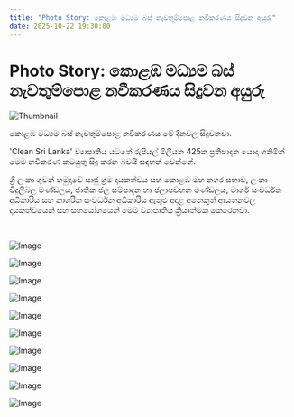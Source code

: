 ```yaml
---
title: "Photo Story: කොළඹ මධ්‍යම බස් නැවතුම්පොළ නවීකරණය සිදුවන අයුරු"
date: 2025-10-22 19:30:00
---
```


# Photo Story: කොළඹ මධ්‍යම බස් නැවතුම්පොළ නවීකරණය සිදුවන අයුරු

![Thumbnail](https://helakuru.sgp1.cdn.digitaloceanspaces.com/esana/images/lib/ctb-colombo-bus.jpg)

කොළඹ මධ්‍යම බස් නැවතුම්පොළ නවීකරණය මේ දිනවල සිදුවනවා.

'Clean Sri Lanka' ව්‍යාපෘතිය යටතේ රුපියල් මිලියන 425ක ප්‍රතිපාදන යොදා ගනිමින් මෙම නවීකරණ කටයුතු සිදු කරන බවයි සඳහන් වෙන්නේ.

ශ්‍රී ලංකා ගුවන් හමුදාවේ සෘජු ශ්‍රම දායකත්වය සහ කොළඹ මහ නගර සභාව, ලංකා විදුලිබල මණ්ඩලය, ජාතික ජල සම්පාදන හා ජලාපවහන මණ්ඩලය, මාර්ග සංවර්ධන අධිකාරිය සහ නාගරික සංවර්ධන අධිකාරිය ඇතුළු අදාළ අනෙකුත් ආයතනවල දායකත්වයෙන් සහ සහයෝගයෙන් මෙම ව්‍යාපෘතිය ක්‍රියාත්මක කෙරෙනවා.

 

![Image](https://helakuru.sgp1.cdn.digitaloceanspaces.com/esana/images/68f8de172e604pdf_page_0.jpeg)

![Image](https://helakuru.sgp1.cdn.digitaloceanspaces.com/esana/images/68f8de173f5c4pdf_page_1.jpeg)

![Image](https://helakuru.sgp1.cdn.digitaloceanspaces.com/esana/images/68f8de1751b7cpdf_page_2.jpeg)

![Image](https://helakuru.sgp1.cdn.digitaloceanspaces.com/esana/images/68f8de17615f3pdf_page_3.jpeg)

![Image](https://helakuru.sgp1.cdn.digitaloceanspaces.com/esana/images/68f8de177275bpdf_page_4.jpeg)

![Image](https://helakuru.sgp1.cdn.digitaloceanspaces.com/esana/images/68f8de1783082pdf_page_5.jpeg)

![Image](https://helakuru.sgp1.cdn.digitaloceanspaces.com/esana/images/68f8de1794450pdf_page_6.jpeg)

![Image](https://helakuru.sgp1.cdn.digitaloceanspaces.com/esana/images/68f8de17a6b24pdf_page_7.jpeg)

![Image](https://helakuru.sgp1.cdn.digitaloceanspaces.com/esana/images/68f8de17b354epdf_page_8.jpeg)

![Image](https://helakuru.sgp1.cdn.digitaloceanspaces.com/esana/images/68f8de17c47acpdf_page_9.jpeg)

